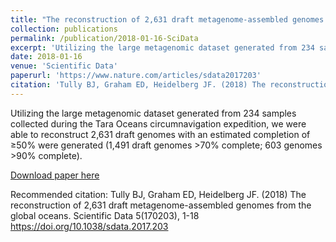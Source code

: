 ```yaml
---
title: "The reconstruction of 2,631 draft metagenome-assembled genomes from the global oceans"
collection: publications
permalink: /publication/2018-01-16-SciData
excerpt: 'Utilizing the large metagenomic dataset generated from 234 samples collected during the Tara Oceans circumnavigation expedition, we were able to reconstruct 2,631 draft genomes with an estimated completion of ≥50% were generated (1,491 draft genomes >70% complete; 603 genomes >90% complete).'
date: 2018-01-16
venue: 'Scientific Data'
paperurl: 'https://www.nature.com/articles/sdata2017203'
citation: 'Tully BJ, Graham ED, Heidelberg JF. (2018) The reconstruction of 2,631 draft metagenome-assembled genomes from the global oceans. Scientific Data 5(170203), 1-18 https://doi.org/10.1038/sdata.2017.203'
---
```

Utilizing the large metagenomic dataset generated from 234 samples collected during the Tara Oceans circumnavigation expedition, we were able to reconstruct 2,631 draft genomes with an estimated completion of ≥50% were generated (1,491 draft genomes >70% complete; 603 genomes >90% complete).

[Download paper here](https://www.nature.com/articles/sdata2017203)

Recommended citation: Tully BJ, Graham ED, Heidelberg JF. (2018) The reconstruction of 2,631 draft metagenome-assembled genomes from the global oceans. Scientific Data 5(170203), 1-18 https://doi.org/10.1038/sdata.2017.203
